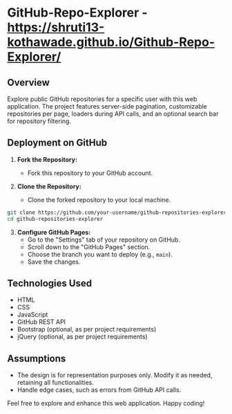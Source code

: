 # GitHub-Repo-Explorer - https://shruti13-kothawade.github.io/Github-Repo-Explorer/

## Overview

Explore public GitHub repositories for a specific user with this web application. The project features server-side pagination, customizable repositories per page, loaders during API calls, and an optional search bar for repository filtering.

## Deployment on GitHub

1. **Fork the Repository:**
   - Fork this repository to your GitHub account.

2. **Clone the Repository:**
   - Clone the forked repository to your local machine.

```bash
git clone https://github.com/your-username/github-repositories-explorer.git
cd github-repositories-explorer
```

3. **Configure GitHub Pages:**
   - Go to the "Settings" tab of your repository on GitHub.
   - Scroll down to the "GitHub Pages" section.
   - Choose the branch you want to deploy (e.g., `main`).
   - Save the changes.

## Technologies Used

- HTML
- CSS
- JavaScript
- GitHub REST API
- Bootstrap (optional, as per project requirements)
- jQuery (optional, as per project requirements)

## Assumptions

- The design is for representation purposes only. Modify it as needed, retaining all functionalities.
- Handle edge cases, such as errors from GitHub API calls.

Feel free to explore and enhance this web application. Happy coding!
